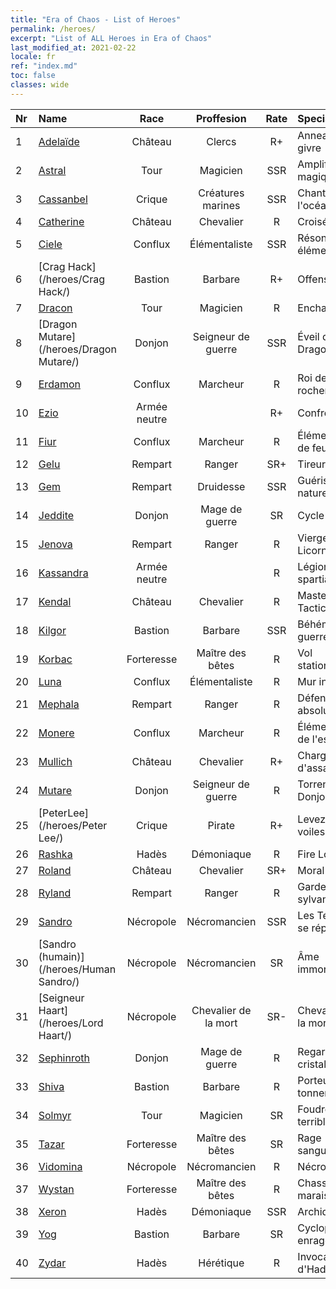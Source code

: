 ```yaml
---
title: "Era of Chaos - List of Heroes"
permalink: /heroes/
excerpt: "List of ALL Heroes in Era of Chaos"
last_modified_at: 2021-02-22
locale: fr
ref: "index.md"
toc: false
classes: wide
---
```

  | Nr |    Name    |  Race   |  Proffesion   |  Rate  |    Specialty     |
  |:---|:-----------|:-------:|:-------------:|:------:|:-----------------|
  | 1 | [Adelaïde](/heroes/Adelaide/) | Château | Clercs | R+ |  Anneau de givre  |
  | 2 | [Astral](/heroes/Astral/) | Tour | Magicien | SSR |  Amplification magique  |
  | 3 | [Cassanbel](/heroes/Cassanbel/) | Crique | Créatures marines | SSR |  Chant de l'océan  |
  | 4 | [Catherine](/heroes/Catherine/) | Château | Chevalier | R |  Croisé de fer  |
  | 5 | [Ciele](/heroes/Ciele/) | Conflux | Élémentaliste | SSR |  Résonance élémentaire  |
  | 6 | [Crag Hack](/heroes/Crag Hack/) | Bastion | Barbare | R+ |  Offensive  |
  | 7 | [Dracon](/heroes/Dracon/) | Tour | Magicien | R |  Enchanteur  |
  | 8 | [Dragon Mutare](/heroes/Dragon Mutare/) | Donjon | Seigneur de guerre | SSR |  Éveil du Dragon  |
  | 9 | [Erdamon](/heroes/Erdamon/) | Conflux | Marcheur | R |  Roi des rochers  |
  | 10 | [Ezio](/heroes/Ezio/) | Armée neutre |  | R+ |  Confrérie  |
  | 11 | [Fiur](/heroes/Fiur/) | Conflux | Marcheur | R |  Élémentaire de feu  |
  | 12 | [Gelu](/heroes/Gelu/) | Rempart | Ranger | SR+ |  Tireur d'élite  |
  | 13 | [Gem](/heroes/Gem/) | Rempart | Druidesse | SSR |  Guérison naturelle  |
  | 14 | [Jeddite](/heroes/Jeddite/) | Donjon | Mage de guerre | SR |  Cycle de la vie  |
  | 15 | [Jenova](/heroes/Jenova/) | Rempart | Ranger | R |  Vierge à la Licorne  |
  | 16 | [Kassandra](/heroes/Kassandra/) | Armée neutre |  | R |  Légion spartiate  |
  | 17 | [Kendal](/heroes/Kendal/) | Château | Chevalier | R |  Master of Tactics  |
  | 18 | [Kilgor](/heroes/Kilgor/) | Bastion | Barbare | SSR |  Béhémoth de guerre  |
  | 19 | [Korbac](/heroes/Korbac/) | Forteresse | Maître des bêtes | R |  Vol stationnaire  |
  | 20 | [Luna](/heroes/Luna/) | Conflux | Élémentaliste | R |  Mur infernal  |
  | 21 | [Mephala](/heroes/Mephala/) | Rempart | Ranger | R |  Défense absolue  |
  | 22 | [Monere](/heroes/Monere/) | Conflux | Marcheur | R |  Élémentaire de l'esprit  |
  | 23 | [Mullich](/heroes/Mullich/) | Château | Chevalier | R+ |  Charge d'assaut  |
  | 24 | [Mutare](/heroes/Mutare/) | Donjon | Seigneur de guerre | R |  Torrent du Donjon  |
  | 25 | [PeterLee](/heroes/Peter Lee/) | Crique | Pirate | R+ |  Levez les voiles  |
  | 26 | [Rashka](/heroes/Rashka/) | Hadès | Démoniaque | R |  Fire Lord  |
  | 27 | [Roland](/heroes/Roland/) | Château | Chevalier | SR+ |  Moral accru  |
  | 28 | [Ryland](/heroes/Ryland/) | Rempart | Ranger | R |  Garde sylvanien  |
  | 29 | [Sandro](/heroes/Sandro/) | Nécropole | Nécromancien | SSR |  Les Ténèbres se répandent  |
  | 30 | [Sandro (humain)](/heroes/Human Sandro/) | Nécropole | Nécromancien | SR |  Âme immortelle  |
  | 31 | [Seigneur Haart](/heroes/Lord Haart/) | Nécropole | Chevalier de la mort | SR- |  Chevalier de la mort  |
  | 32 | [Sephinroth](/heroes/Sephinroth/) | Donjon | Mage de guerre | R |  Regard de cristal  |
  | 33 | [Shiva](/heroes/Shiva/) | Bastion | Barbare | R |  Porteur du tonnerre  |
  | 34 | [Solmyr](/heroes/Solmyr/) | Tour | Magicien | SR |  Foudre terrible  |
  | 35 | [Tazar](/heroes/Tazar/) | Forteresse | Maître des bêtes | SR |  Rage sanguinaire  |
  | 36 | [Vidomina](/heroes/Vidomina/) | Nécropole | Nécromancien | R |  Nécromancien  |
  | 37 | [Wystan](/heroes/Wystan/) | Forteresse | Maître des bêtes | R |  Chasseur des marais  |
  | 38 | [Xeron](/heroes/Xeron/) | Hadès | Démoniaque | SSR |  Archidiable  |
  | 39 | [Yog](/heroes/Yog/) | Bastion | Barbare | SR |  Cyclope enragé  |
  | 40 | [Zydar](/heroes/Zydar/) | Hadès | Hérétique | R |  Invocation d'Hadès  |
